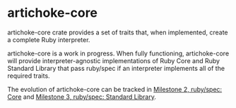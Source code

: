 # artichoke-core

artichoke-core crate provides a set of traits that, when implemented, create a
complete Ruby interpreter.

artichoke-core is a work in progress. When fully functioning, artichoke-core
will provide interpreter-agnostic implementations of Ruby Core and Ruby Standard
Library that pass ruby/spec if an interpreter implements all of the required
traits.

The evolution of artichoke-core can be tracked in
[Milestone 2, ruby/spec: Core](https://github.com/artichoke/artichoke/milestone/2)
and
[Milestone 3, ruby/spec: Standard Library](https://github.com/artichoke/artichoke/milestone/3).
